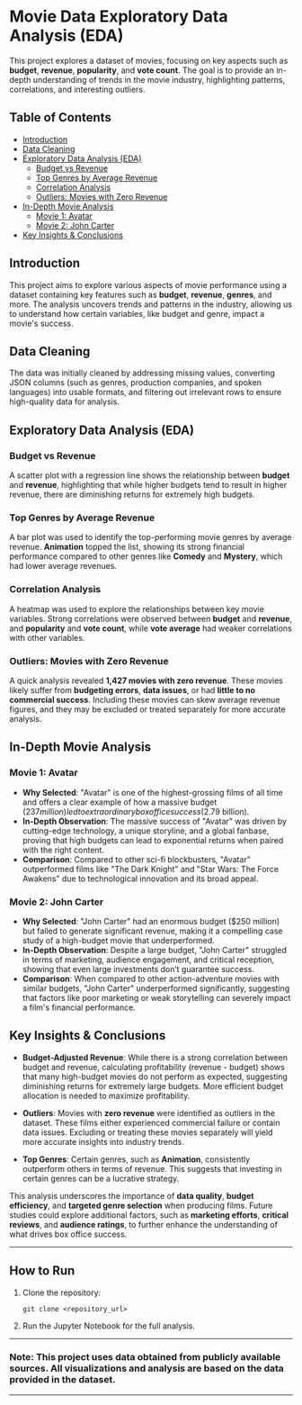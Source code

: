 # Movie Data Exploratory Data Analysis (EDA)

This project explores a dataset of movies, focusing on key aspects such as **budget**, **revenue**, **popularity**, and **vote count**. The goal is to provide an in-depth understanding of trends in the movie industry, highlighting patterns, correlations, and interesting outliers.

## Table of Contents
- [Introduction](#introduction)
- [Data Cleaning](#data-cleaning)
- [Exploratory Data Analysis (EDA)](#exploratory-data-analysis-eda)
  - [Budget vs Revenue](#budget-vs-revenue)
  - [Top Genres by Average Revenue](#top-genres-by-average-revenue)
  - [Correlation Analysis](#correlation-analysis)
  - [Outliers: Movies with Zero Revenue](#outliers-movies-with-zero-revenue)
- [In-Depth Movie Analysis](#in-depth-movie-analysis)
  - [Movie 1: Avatar](#movie-1-avatar)
  - [Movie 2: John Carter](#movie-2-john-carter)
- [Key Insights & Conclusions](#key-insights-conclusions)

## Introduction

This project aims to explore various aspects of movie performance using a dataset containing key features such as **budget**, **revenue**, **genres**, and more. The analysis uncovers trends and patterns in the industry, allowing us to understand how certain variables, like budget and genre, impact a movie's success.

## Data Cleaning

The data was initially cleaned by addressing missing values, converting JSON columns (such as genres, production companies, and spoken languages) into usable formats, and filtering out irrelevant rows to ensure high-quality data for analysis.

## Exploratory Data Analysis (EDA)

### **Budget vs Revenue**
A scatter plot with a regression line shows the relationship between **budget** and **revenue**, highlighting that while higher budgets tend to result in higher revenue, there are diminishing returns for extremely high budgets.

### **Top Genres by Average Revenue**
A bar plot was used to identify the top-performing movie genres by average revenue. **Animation** topped the list, showing its strong financial performance compared to other genres like **Comedy** and **Mystery**, which had lower average revenues.

### **Correlation Analysis**
A heatmap was used to explore the relationships between key movie variables. Strong correlations were observed between **budget** and **revenue**, and **popularity** and **vote count**, while **vote average** had weaker correlations with other variables.

### **Outliers: Movies with Zero Revenue**
A quick analysis revealed **1,427 movies with zero revenue**. These movies likely suffer from **budgeting errors**, **data issues**, or had **little to no commercial success**. Including these movies can skew average revenue figures, and they may be excluded or treated separately for more accurate analysis.

## In-Depth Movie Analysis

### **Movie 1: Avatar**
- **Why Selected**: "Avatar" is one of the highest-grossing films of all time and offers a clear example of how a massive budget ($237 million) led to extraordinary box office success ($2.79 billion).
- **In-Depth Observation**: The massive success of "Avatar" was driven by cutting-edge technology, a unique storyline, and a global fanbase, proving that high budgets can lead to exponential returns when paired with the right content.
- **Comparison**: Compared to other sci-fi blockbusters, "Avatar" outperformed films like "The Dark Knight" and "Star Wars: The Force Awakens" due to technological innovation and its broad appeal.

### **Movie 2: John Carter**
- **Why Selected**: "John Carter" had an enormous budget ($250 million) but failed to generate significant revenue, making it a compelling case study of a high-budget movie that underperformed.
- **In-Depth Observation**: Despite a large budget, "John Carter" struggled in terms of marketing, audience engagement, and critical reception, showing that even large investments don’t guarantee success.
- **Comparison**: When compared to other action-adventure movies with similar budgets, "John Carter" underperformed significantly, suggesting that factors like poor marketing or weak storytelling can severely impact a film's financial performance.

## Key Insights & Conclusions

- **Budget-Adjusted Revenue**: While there is a strong correlation between budget and revenue, calculating profitability (revenue - budget) shows that many high-budget movies do not perform as expected, suggesting diminishing returns for extremely large budgets. More efficient budget allocation is needed to maximize profitability.
  
- **Outliers**: Movies with **zero revenue** were identified as outliers in the dataset. These films either experienced commercial failure or contain data issues. Excluding or treating these movies separately will yield more accurate insights into industry trends.

- **Top Genres**: Certain genres, such as **Animation**, consistently outperform others in terms of revenue. This suggests that investing in certain genres can be a lucrative strategy.

This analysis underscores the importance of **data quality**, **budget efficiency**, and **targeted genre selection** when producing films. Future studies could explore additional factors, such as **marketing efforts**, **critical reviews**, and **audience ratings**, to further enhance the understanding of what drives box office success.

---

## How to Run

1. Clone the repository:
    ```
    git clone <repository_url>
    ```

2. Run the Jupyter Notebook for the full analysis.

---

### **Note**: This project uses data obtained from publicly available sources. All visualizations and analysis are based on the data provided in the dataset.

---
